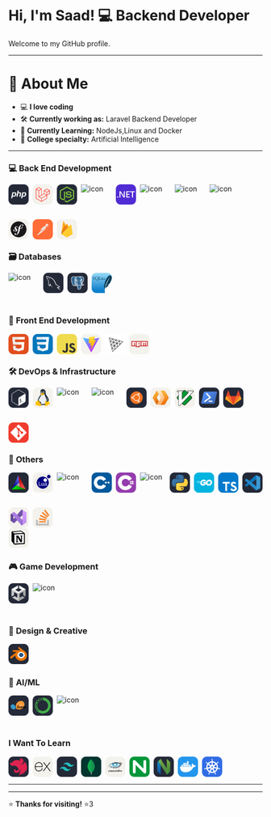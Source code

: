 # Hi, I'm Saad! 💻 **Backend Developer**

Welcome to my GitHub profile.

---

# 🎨 **About Me**

- 💻 **I love coding**
- 🛠️ **Currently working as:** Laravel Backend Developer
- 🐧 **Currently Learning:** NodeJs,Linux and Docker
- 🤖 **College specialty:** Artificial Intelligence

---

### 💻 **Back End Development**

<div align="left" style="display: flex; flex-wrap: wrap; gap: 8px;">
  <img src="./icons/PHP-Dark.svg" alt="C++" width="40" height="40" />
  <img src="./icons/Laravel-Light.svg" alt="C++" width="40" height="40" />
  <img src="./icons/NodeJS-Dark.svg" alt="C++" width="40" height="40" />
  
  <div style="display: flex; align-items: flex-start;">
    <img src="https://techstack-generator.vercel.app/js-icon.svg" alt="icon" width="61" height="61" />
  </div>

  <img src="./icons/DotNet.svg" alt="C++" width="40" height="40" />

  <div style="display: flex; align-items: flex-start;">
    <img src="https://techstack-generator.vercel.app/csharp-icon.svg" alt="icon" width="61" height="61" />
  </div>

  <div style="display: flex; align-items: flex-start;">
   <img src="https://techstack-generator.vercel.app/graphql-icon.svg" alt="icon" width="61" height="61" />
  </div>

  <div style="display: flex; align-items: flex-start;">
    <img src="https://techstack-generator.vercel.app/restapi-icon.svg" alt="icon" width="61" height="61" />
  </div>
  <img src="./icons/Symfony-Light.svg" alt="TypeScript" width="40" height="40" />
  <img src="./icons/Postman.svg" alt="TypeScript" width="40" height="40" />
  <img src="./icons/Firebase-Light.svg" alt="TypeScript" width="40" height="40" />

</div>


### 🗃️ **Databases**

<div align="left" style="display: flex; flex-wrap: wrap; gap: 8px;">
  <div style="display: flex; align-items: flex-start;">
   <img src="https://techstack-generator.vercel.app/mysql-icon.svg" alt="icon" width="61" height="61" />
  </div>
  <img src="./icons/MySQL-Dark.svg" alt="MySQL" width="40" height="40" />
  <img src="./icons/PostgreSQL-Dark.svg" alt="PostgreSQL" width="40" height="40" />
  <img src="./icons/SQLite.svg" alt="SQLite" width="40" height="40" />
</div>

### 🌈 **Front End Development**
<div align="left" style="display: flex; flex-wrap: wrap; gap: 8px;">
  <img src="./icons/HTML.svg" alt="HTML" width="40" height="40" />
  <img src="./icons/CSS.svg" alt="CSS" width="40" height="40" />
  <img src="./icons/JavaScript.svg" alt="JavaScript" width="40" height="40" />
  <img src="./icons/Vite-Light.svg" alt="CSS" width="40" height="40" />
  <img src="./icons/ThreeJS-Light.svg" alt="TypeScript" width="40" height="40" />
  <img src="./icons/Npm-Light.svg" alt="TypeScript" width="40" height="40" />

</div>


### 🛠️ **DevOps & Infrastructure**

<div align="left" style="display: flex; flex-wrap: wrap; gap: 8px;">
<img src="./icons/Bash-Dark.svg" alt="TypeScript" width="40" height="40" />
<img src="./icons/Linux-Light.svg" alt="TypeScript" width="40" height="40" />
  <div style="display: flex; align-items: flex-start;">
    <img src="https://techstack-generator.vercel.app/nginx-icon.svg" alt="icon" width="61" height="61" />
  </div>

  <div style="display: flex; align-items: flex-start;">
    <img src="https://techstack-generator.vercel.app/docker-icon.svg" alt="icon" width="61" height="61" />
  </div>
  <img src="./icons/Ubuntu-Dark.svg" alt="Ubuntu" width="40" height="40" />
  <img src="./icons/Workers-Light.svg" alt="NGINX" width="40" height="40" />
  <img src="./icons/VIM-Light.svg" alt="TypeScript" width="40" height="40" />
  <img src="./icons/Powershell-Dark.svg" alt="TypeScript" width="40" height="40" />
  <img src="./icons/GitLab-Dark.svg" alt="TypeScript" width="40" height="40" />
  <img src="./icons/Git.svg" alt="TypeScript" width="40" height="40" />
</div>

### 🔧 **Others**

<div align="left" style="display: flex; flex-wrap: wrap; gap: 8px;">
<img src="./icons/CMake-Dark.svg" alt="TypeScript" width="40" height="40" />
<img src="./icons/Lua-Light.svg" alt="TypeScript" width="40" height="40" />
  <div style="display: flex; align-items: flex-start;">
    <img src="https://techstack-generator.vercel.app/github-icon.svg" alt="icon" width="61" height="61" />
  </div>
  <img src="./icons/CPP.svg" alt="C++" width="40" height="40" />
  <img src="./icons/CS.svg" alt="C#" width="40" height="40" />
  <div style="display: flex; align-items: flex-start;">
    <img src="https://techstack-generator.vercel.app/java-icon.svg" alt="icon" width="51" height="51" />
  </div>
  <img src="./icons/Python-Dark.svg" alt="Python" width="40" height="40" />
  <img src="./icons/GoLang.svg" alt="Go" width="40" height="40" />
  <img src="./icons/TypeScript.svg" alt="TypeScript" width="40" height="40" />

  <img src="./icons/VSCode-Dark.svg" alt="TypeScript" width="40" height="40" />
<img src="./icons/VisualStudio-Light.svg" alt="TypeScript" width="40" height="40" />
<img src="./icons/StackOverflow-Light.svg" alt="TypeScript" width="40" height="40" />
</div>
<img src="./icons/Notion-Light.svg" alt="TypeScript" width="40" height="40" />

### 🎮 **Game Development**

<div align="left" style="display: flex; flex-wrap: wrap; gap: 8px;">
  <img src="./icons/Unity-Dark.svg" alt="Unity" width="40" height="40" />
  <img src="https://techstack-generator.vercel.app/cpp-icon.svg" alt="icon" width="61" height="61" />
</div>

### 🎨 **Design & Creative**

  <img src="./icons/Blender-Dark.svg" alt="Blender" width="40" height="40" />

### 🤖 **AI/ML**

<div align="left" style="display: flex; flex-wrap: wrap; gap: 8px;">
  <img src="./icons/ScikitLearn-Dark.svg" alt="Scikit-Learn" width="40" height="40" />
  <img src="./icons/Anaconda-Dark.svg" alt="Anaconda" width="40" height="40" />
  <div style="display: flex; align-items: flex-start;">
    <img src="https://techstack-generator.vercel.app/python-icon.svg" alt="icon" width="61" height="61" />
  </div>
</div>

### **I Want To Learn**

<div align="left" style="display: flex; flex-wrap: wrap; gap: 8px;">
<img src="./icons/NestJS-Dark.svg" alt="Scikit-Learn" width="40" height="40" />
  <img src="./icons/ExpressJS-Light.svg" alt="TypeScript" width="40" height="40" />
  <img src="./icons/TailwindCSS-Dark.svg" alt="TypeScript" width="40" height="40" />
  <img src="./icons/MongoDB.svg" alt="TypeScript" width="40" height="40" />
  <img src="./icons/Cassandra-Light.svg" alt="TypeScript" width="40" height="40" />
  <img src="./icons/Nginx.svg" alt="NGINX" width="40" height="40" />
  <img src="./icons/NeoVim-Dark.svg" alt="TypeScript" width="40" height="40" />
  <img src="./icons/Docker.svg" alt="Docker" width="40" height="40" />
  <img src="./icons/Kubernetes.svg" alt="Docker" width="40" height="40" />
</div>

<div align="center" style="display: flex; flex-wrap: wrap; gap: 5px;">

</div>

---

---

⭐ **Thanks for visiting!** ⭐3
